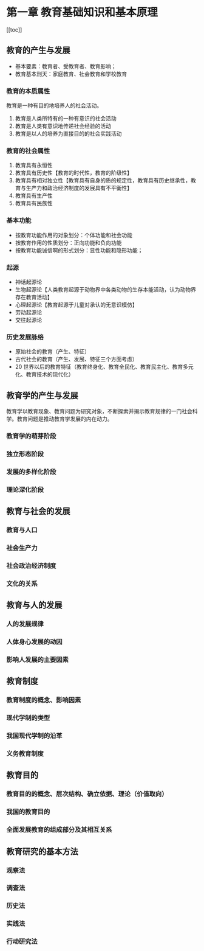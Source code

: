 # 第一章 教育基础知识和基本原理
[[toc]]
## 教育的产生与发展

- 基本要素：教育者、受教育者、教育影响；
- 教育基本刑天：家庭教育、社会教育和学校教育

### 教育的本质属性
教育是一种有目的地培养人的社会活动。

1. 教育是人类所特有的一种有意识的社会活动
2. 教育是人类有意识地传递社会经验的活动
3. 教育是以人的培养为直接目的的社会实践活动

### 教育的社会属性
1. 教育具有永恒性
2. 教育具有历史性【教育的时代性，教育的阶级性】
3. 教育具有相对独立性【教育具有自身的质的规定性，教育具有历史继承性，教育与生产力和政治经济制度的发展具有不平衡性】
4. 教育具有生产性
5. 教育具有民族性

### 基本功能
- 按教育功能作用的对象划分：个体功能和社会功能
- 按教育作用的性质划分：正向功能和负向功能
- 按教育功能诚信啊的形式划分：显性功能和隐形功能；

### 起源

- 神话起源论
- 生物起源论【人类教育起源于动物界中各类动物的生存本能活动，认为动物界存在教育活动】
- 心理起源论【教育起源于儿童对承认的无意识模仿】
- 劳动起源论
- 交往起源论

### 历史发展脉络
- 原始社会的教育（产生、特征）
- 古代社会的教育（产生、发展、特征三个方面考虑）
- 20 世界以后的教育特征（教育终身化、教育全民化、教育民主化、教育多元化、教育技术的现代化）

## 教育学的产生与发展
教育学以教育现象、教育问题为研究对象，不断探索并揭示教育规律的一门社会科学。教育问题是推动教育学发展的内在动力。
### 教育学的萌芽阶段


### 独立形态阶段

### 发展的多样化阶段

### 理论深化阶段


## 教育与社会的发展

### 教育与人口

### 社会生产力

### 社会政治经济制度

### 文化的关系


## 教育与人的发展

### 人的发展规律

### 人体身心发展的动因

### 影响人发展的主要因素

## 教育制度

### 教育制度的概念、影响因素

### 现代学制的类型

### 我国现代学制的沿革

### 义务教育制度

## 教育目的

### 教育目的的概念、层次结构、确立依据、理论（价值取向）

### 我国的教育目的

### 全面发展教育的组成部分及其相互关系


## 教育研究的基本方法

### 观察法

### 调查法

### 历史法

### 实践法

### 行动研究法